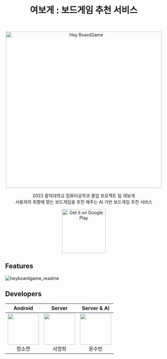 <h1 align="center"> 여보게 : 보드게임 추천 서비스 </h1> <br>
<p align="center">
    <img alt="Hey BoardGame" title="Hey BoardGame" src="https://github.com/HeyBoardgame/android/assets/67736320/bd8726ed-beeb-41f2-bc34-5f037aaabcba" width="500">
</p>

<p align="center">
2023 홍익대학교 컴퓨터공학과 졸업 프로젝트 팀 여보게<br>
  사용자의 취향에 맞는 보드게임을 추천 해주는 AI 기반 보드게임 추천 서비스
</p>

<p align="center">
  <a href="https://play.google.com/store/apps/details?id=com.project.heyboardgame">
    <img alt="Get it on Google Play" title="Google Play" src="http://i.imgur.com/mtGRPuM.png" width="140">
  </a>

## Features

![heyboardgame_readme](https://github.com/HeyBoardgame/android/assets/67736320/2067d53e-2f3a-4877-aa50-6d048c9928d6)

## Developers

|                                                                                Android                                                                                |                                                                               Server                                                                               |                                                                            Server & AI                                                                             |
|:---------------------------------------------------------------------------------------------------------------------------------------------------------------------:|:------------------------------------------------------------------------------------------------------------------------------------------------------------------:|:------------------------------------------------------------------------------------------------------------------------------------------------------------------:|
| [<img src="https://avatars.githubusercontent.com/u/97727250?v=4" alt="" style="width:100px;100px;">](https://github.com/SoyeonJ00) <br/><div align="center">정소연</div> | [<img src="https://avatars.githubusercontent.com/u/76868151?v=4" alt="" style="width:100px;100px;">](https://github.com/sjhlko) <br/><div align="center">서정희</div> | [<img src="https://avatars.githubusercontent.com/u/67736320?v=4" alt="" style="width:100px;100px;">](https://github.com/s0o0bn) <br/><div align="center">윤수빈</div> |
